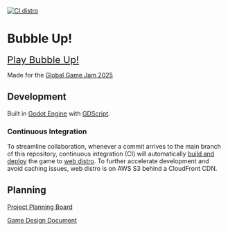 [![CI distro](https://github.com/outrightmental/ggj25-bubble-up/actions/workflows/ci_distro.yaml/badge.svg)](https://github.com/outrightmental/ggj25-bubble-up/actions/workflows/ci_distro.yaml)

# Bubble Up!

<span style="font-size:1.38rem;">[Play Bubble Up!](https://bubbleup.game.outright.io/)</span>

Made for the [Global Game Jam 2025](https://globalgamejam.org/)

## Development

Built in [Godot Engine](https://godotengine.org/) with [GDScript](https://docs.godotengine.org/en/stable/getting_started/scripting/gdscript/gdscript_basics.html).

### Continuous Integration

To streamline collaboration, whenever a commit arrives to the main branch of this repository, continuous integration (CI)
will automatically [build and deploy](.github/workflows/ci_distro.yaml) the game to [web distro](https://bubbleup.game.outright.io/).
To further accelerate development and avoid caching issues, web distro is on AWS S3 behind a CloudFront CDN.

## Planning

[Project Planning Board](https://github.com/orgs/outrightmental/projects/3)

[Game Design Document](https://docs.google.com/document/d/1g5JiKOtvELIJ4hxtOLf85_iAelxOdMFgVLmL_Qs7VBM/edit?tab=t.0)
